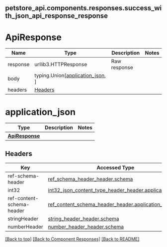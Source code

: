 <a name="top"></a>
## petstore_api.components.responses.success_with_json_api_response_response
# ApiResponse
Name | Type | Description  | Notes
------------- | ------------- | ------------- | -------------
response | urllib3.HTTPResponse | Raw response |
body | typing.Union[[application_json](#application_json), ] |  |
headers | [Headers](#Headers) |  |

# application_json
Type | Description  | Notes
------------- | ------------- | -------------
[**ApiResponse**](../../components/schema/api_response.ApiResponse.md) |  | 

## Headers

Key | Accessed Type | Description  | Notes
------------- | ------------- | ------------- | -------------
ref-schema-header | [ref_schema_header_header.schema](../../components/headers/ref_schema_header_header.md#schema) | | 
int32 | [int32_json_content_type_header_header.application_json](../../components/headers/int32_json_content_type_header_header.md#application_json) | | 
ref-content-schema-header | [ref_content_schema_header_header.application_json](../../components/headers/ref_content_schema_header_header.md#application_json) | | 
stringHeader | [string_header_header.schema](../../components/headers/string_header_header.md#schema) | | 
numberHeader | [number_header_header.schema](../../components/headers/number_header_header.md#schema) | | optional

[[Back to top]](#top) [[Back to Component Responses]](../../../README.md#Component-Responses) [[Back to README]](../../../README.md)
